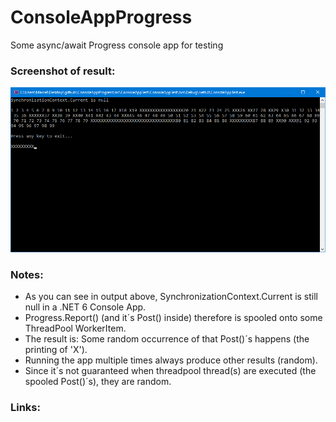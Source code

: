 # ConsoleAppProgress
Some async/await Progress<T> console app for testing 

### Screenshot of result:
![Output](img/output.png)
  
### Notes:
- As you can see in output above, SynchronizationContext.Current is still null in a .NET 6 Console App.
- Progress.Report() (and it´s Post() inside) therefore is spooled onto some ThreadPool WorkerItem.
- The result is: Some random occurrence of that Post()´s happens (the printing of 'X').
- Running the app multiple times always produce other results (random).
- Since it´s not guaranteed when threadpool thread(s) are executed (the spooled Post()´s), they are random.

### Links:
